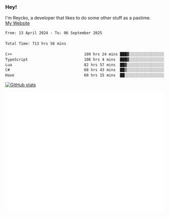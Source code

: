 ### Hey!
I'm Reycko, a developer that likes to do some other stuff as a pastime.  
[My Website](https://reycko.root.sx)

<!--START_SECTION:wakasection-->

```txt
From: 13 April 2024 - To: 06 September 2025

Total Time: 713 hrs 56 mins

C++                                109 hrs 24 mins ███▓░░░░░░░░░░░░░░░░░░░░░   14.62 %
TypeScript                         108 hrs 4 mins  ███▓░░░░░░░░░░░░░░░░░░░░░   14.44 %
Lua                                82 hrs 57 mins  ██▓░░░░░░░░░░░░░░░░░░░░░░   11.08 %
C#                                 68 hrs 43 mins  ██▒░░░░░░░░░░░░░░░░░░░░░░   09.18 %
Haxe                               60 hrs 15 mins  ██░░░░░░░░░░░░░░░░░░░░░░░   08.05 %
```

<!--END_SECTION:wakasection-->

[![GitHub stats](https://github-readme-stats.vercel.app/api?username=Reycko&show_icons=true&theme=dark&hide_title=true&count_private=true)](https://github.com/anuraghazra/github-readme-stats)

![Metrics](/github-metrics.svg)
